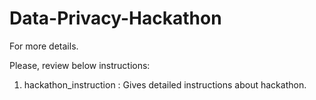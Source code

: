 # Data-Privacy-Hackathon

For more details.

Please, review below instructions:

1. hackathon_instruction : Gives detailed instructions about hackathon. 
